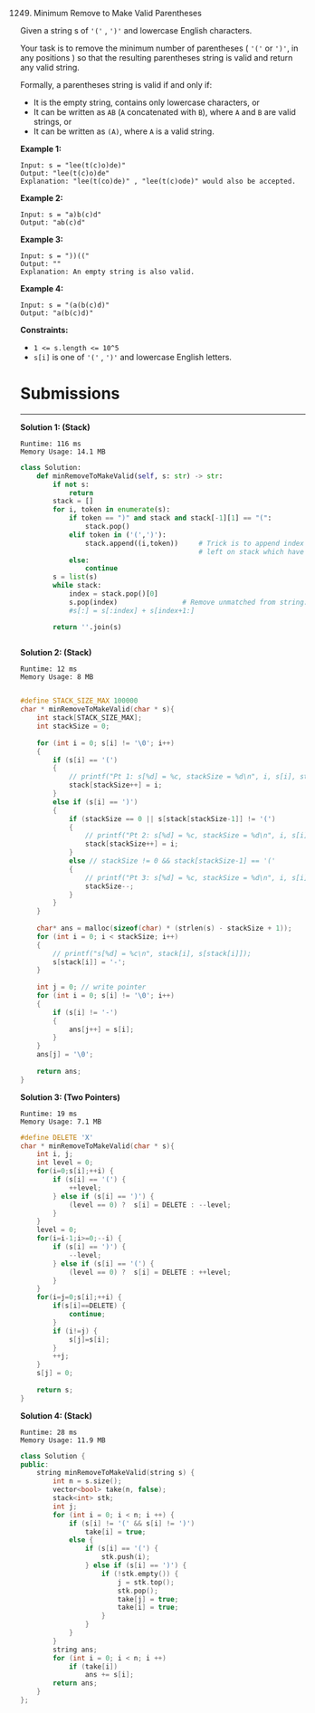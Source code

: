 1249. Minimum Remove to Make Valid Parentheses

Given a string s of `'('` , `')'` and lowercase English characters. 

Your task is to remove the minimum number of parentheses ( `'('` or `')'`, in any positions ) so that the resulting parentheses string is valid and return any valid string.

Formally, a parentheses string is valid if and only if:

* It is the empty string, contains only lowercase characters, or
* It can be written as `AB` (`A` concatenated with `B`), where `A` and `B` are valid strings, or
* It can be written as `(A)`, where `A` is a valid string.
 

**Example 1:**
```
Input: s = "lee(t(c)o)de)"
Output: "lee(t(c)o)de"
Explanation: "lee(t(co)de)" , "lee(t(c)ode)" would also be accepted.
```

**Example 2:**
```
Input: s = "a)b(c)d"
Output: "ab(c)d"
```

**Example 3:**
```
Input: s = "))(("
Output: ""
Explanation: An empty string is also valid.
```

**Example 4:**
```
Input: s = "(a(b(c)d)"
Output: "a(b(c)d)"
```

**Constraints:**

* `1 <= s.length <= 10^5`
* `s[i]` is one of  `'('` , `')'` and lowercase English letters.

# Submissions
---
**Solution 1: (Stack)**
```
Runtime: 116 ms
Memory Usage: 14.1 MB
```
```python
class Solution:
    def minRemoveToMakeValid(self, s: str) -> str:
        if not s:
            return
        stack = []
        for i, token in enumerate(s):
            if token == ")" and stack and stack[-1][1] == "(":
                stack.pop()
            elif token in ('(',')'):
                stack.append((i,token))     # Trick is to append index and token both to stack. All unmatched/extra brackets will be 
                                            # left on stack which have to be removed from given string.
            else:
                continue
        s = list(s)
        while stack:
            index = stack.pop()[0]
            s.pop(index)                # Remove unmatched from string.
            #s[:] = s[:index] + s[index+1:]

        return ''.join(s)
        
```

**Solution 2: (Stack)**
```
Runtime: 12 ms
Memory Usage: 8 MB
```
```c

#define STACK_SIZE_MAX 100000
char * minRemoveToMakeValid(char * s){
    int stack[STACK_SIZE_MAX];
    int stackSize = 0;
    
    for (int i = 0; s[i] != '\0'; i++)
    {
        if (s[i] == '(')
        {
            // printf("Pt 1: s[%d] = %c, stackSize = %d\n", i, s[i], stackSize);
            stack[stackSize++] = i;
        }
        else if (s[i] == ')')
        {
            if (stackSize == 0 || s[stack[stackSize-1]] != '(')
            {
                // printf("Pt 2: s[%d] = %c, stackSize = %d\n", i, s[i], stackSize);
                stack[stackSize++] = i;
            }
            else // stackSize != 0 && stack[stackSize-1] == '('
            {
                // printf("Pt 3: s[%d] = %c, stackSize = %d\n", i, s[i], stackSize);
                stackSize--;
            }
        }
    }
    
    char* ans = malloc(sizeof(char) * (strlen(s) - stackSize + 1));
    for (int i = 0; i < stackSize; i++)
    {
        // printf("s[%d] = %c\n", stack[i], s[stack[i]]);
        s[stack[i]] = '-';
    }
    
    int j = 0; // write pointer
    for (int i = 0; s[i] != '\0'; i++)
    {
        if (s[i] != '-')
        {
            ans[j++] = s[i];
        }
    }
    ans[j] = '\0';
    
    return ans;
}
```

**Solution 3: (Two Pointers)**
```
Runtime: 19 ms
Memory Usage: 7.1 MB
```
```c
#define DELETE 'X'
char * minRemoveToMakeValid(char * s){
    int i, j;
    int level = 0;
    for(i=0;s[i];++i) {
        if (s[i] == '(') {
            ++level;
        } else if (s[i] == ')') {
            (level == 0) ?  s[i] = DELETE : --level;
        }
    }
    level = 0;
    for(i=i-1;i>=0;--i) {
        if (s[i] == ')') {
            --level;
        } else if (s[i] == '(') {
            (level == 0) ?  s[i] = DELETE : ++level;
        }
    }
    for(i=j=0;s[i];++i) {
        if(s[i]==DELETE) {
            continue;
        }
        if (i!=j) {
            s[j]=s[i];
        }
        ++j;
    }
    s[j] = 0;
    
    return s;
}
```

**Solution 4: (Stack)**
```
Runtime: 28 ms
Memory Usage: 11.9 MB
```
```c++
class Solution {
public:
    string minRemoveToMakeValid(string s) {
        int n = s.size();
        vector<bool> take(n, false);
        stack<int> stk;
        int j;
        for (int i = 0; i < n; i ++) {
            if (s[i] != '(' && s[i] != ')')
                take[i] = true;
            else {
                if (s[i] == '(') {
                    stk.push(i);
                } else if (s[i] == ')') {
                    if (!stk.empty()) {
                        j = stk.top();
                        stk.pop();
                        take[j] = true;
                        take[i] = true;
                    }
                }
            }
        }
        string ans;
        for (int i = 0; i < n; i ++)
            if (take[i])
                ans += s[i];
        return ans;
    }
};
```
